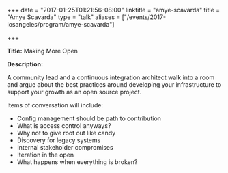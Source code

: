 +++
date = "2017-01-25T01:21:56-08:00"
linktitle = "amye-scavarda"
title = "Amye Scavarda"
type = "talk"
aliases = ["/events/2017-losangeles/program/amye-scavarda"]

+++

<div class="span-15  ">
  <div class="span-15  last ">
    <p><strong>Title:</strong> Making More Open</p>
    <p><strong>Description:</strong></p>
    <p>
      A community lead and a continuous integration architect walk into a room and argue about the best practices around developing your infrastructure to support your growth as an open source project.

Items of conversation will include:
* Config management should be path to contribution
* What is access control anyways?
* Why not to give root out like candy
* Discovery for legacy systems
* Internal stakeholder compromises
* Iteration in the open
* What happens when everything is broken?
    </p>
  </div>
</div>
